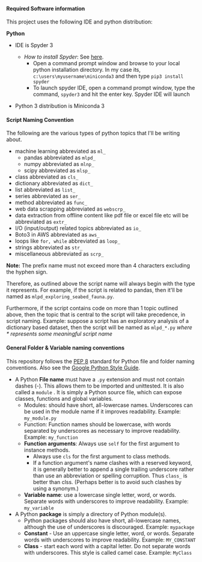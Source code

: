 #### Required Software information

This project uses the following IDE and python distribution:

**Python**

- IDE is Spyder 3
	- *How to install Spyder*: See [here](https://docs.spyder-ide.org/installation.html). 
		- Open a command prompt window and browse to your local python installation directory. In my case its, `c:\users\myusername\miniconda3` and then type `pip3 install spyder`
		- To launch spyder IDE, open a command prompt window, type the command, `spyder3` and hit the enter key. Spyder IDE will launch
		
- Python 3 distribution is Miniconda 3

#### Script Naming Convention

The following are the various types of python topics that I'll be writing about.

- machine learning abbreviated as `ml_`
	- pandas abbreviated as `mlpd_`
	- numpy abbreviated as `mlnp_`
	- scipy abbreviated as `mlsp_`
- class abbreviated as `cls_`
- dictionary abbreviated as `dict_`
- list abbreviated as `list_`
- series abbreviated as `ser_`
- method abbreviated as `func_`
- web data scrapping abbreviated as `webscrp_`
- data extraction from offline content like pdf file or excel file etc will be abbreviated as `extr_`
- I/O (input/output) related topics abbreviated as `io_`
- Boto3 in AWS abbreviated as `aws_`
- loops like `for, while` abbreviated as `loop_`
- strings abbreviated as `str_`
- miscellaneous abbreviated as `scrp_`
   

**Note:** The prefix name must not exceed more than 4 characters excluding the hyphen sign.

Therefore, as outlined above the script name will always begin with the type it represents. For example, if the script is related to pandas, then it'll be named as `mlpd_exploring_seabed_fauna.py`.

Furthermore, if the script contains code on more than 1 topic outlined above, then the topic that is central to the script will take precedence, in script naming. Example: suppose a script has an exploratory analysis of a dictionary based dataset, then the script will be named as `mlpd_*.py` *where * represents some meaningful script name*

#### General Folder & Variable naming conventions

This repository follows the [PEP 8](https://www.python.org/dev/peps/pep-0008/) standard for Python file and folder naming conventions. Also see the [Google Python Style Guide](http://google.github.io/styleguide/pyguide.html#3164-guidelines-derived-from-guidos-recommendations).

- A Python **File name** must have a `.py` extension and must not contain dashes (-). This allows them to be imported and unittested. It is also called a `module` . It is simply a Python source file, which can expose classes, functions and global variables.
	- Modules: should have short, all-lowercase names. Underscores can be used in the module name if it improves readability. Example: `my_module.py`
	- Function: Function names should be lowercase, with words separated by underscores as necessary to improve readability. Example: `my_function`
	- **Function arguments**: Always use `self` for the first argument to instance methods.
		- Always use `cls` for the first argument to class methods.
		- If a function argument's name clashes with a reserved keyword, it is generally better to append a single trailing underscore rather than use an abbreviation or spelling corruption. Thus `class_` is better than clss. (Perhaps better is to avoid such clashes by using a synonym.)
	- **Variable name**: use a lowercase single letter, word, or words. Separate words with underscores to improve readability. Example: `my_variable`
- A Python **package** is simply a directory of Python module(s).
	- Python packages should also have short, all-lowercase names, although the use of underscores is discouraged. Example: `mypackage`
	- **Constant** - Use an uppercase single letter, word, or words. Separate words with underscores to improve readability. Example: `MY_CONSTANT`
	- **Class** - start each word with a capital letter. Do not separate words with underscores. This style is called camel case. Example: `MyClass`



   

